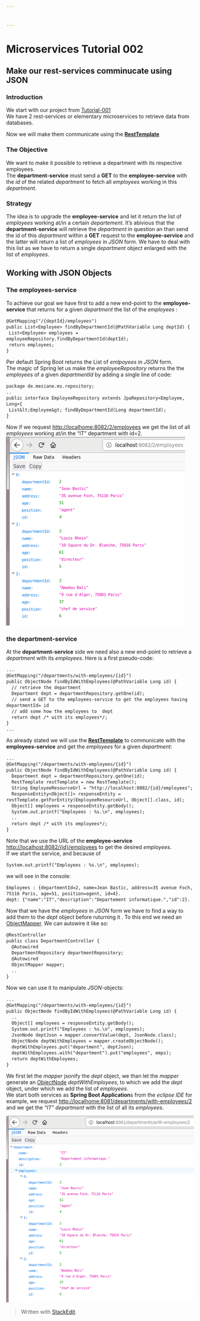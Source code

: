 ```yaml
---


---
```


<h1 id="microservices-tutorial-002">Microservices Tutorial 002</h1>
<h2 id="make-our-rest-services-comminucate-using-json">Make our rest-services comminucate using JSON</h2>
<h3 id="introduction">Introduction</h3>
<p>We start with our project from <a href="https://github.com/Meziano/tutorial-001">Tutorial-001</a><br>
We have 2 rest-services or elementary microservices to retrieve data from databases.</p>
<p>Now we will make them communicate using the <a href="https://docs.spring.io/spring-framework/docs/current/javadoc-api/org/springframework/web/client/RestTemplate.html"><strong>RestTemplate</strong></a></p>
<h3 id="the-objective">The Objective</h3>
<p>We want to make it possible to retrieve a department with its respective employees.<br>
The <strong>department-service</strong> must send a <strong>GET</strong> to the <strong>employee-service</strong> with the <em>id</em> of the related <em>department</em> to fetch all <em>employees</em> working in this <em>department</em>.</p>
<h3 id="strategy">Strategy</h3>
<p>The idea is to upgrade the <strong>employee-service</strong> and let it return the list of <em>employees</em> working at/in a certain <em>departement</em>. It’s abivious that the <strong>department-service</strong> will retrieve the <em>department</em> in question an than send the id of this <em>department</em> within a <strong>GET</strong> request to the <strong>employee-service</strong> and the latter  will return a list of <em>employees</em> in <em>JSON</em> form. We have to deal with this list as we have to return a single <em>department</em> object enlarged with the list of <em>employees</em>.</p>
<h2 id="working-with--json-objects">Working with  JSON Objects</h2>
<h3 id="the-employees-service">The employees-service</h3>
<p>To achieve our goal we have first to add a new end-point to the <strong>employee-service</strong> that returns for a given <em>department</em> the list of the <em>employees</em> :</p>
<pre><code>@GetMapping("/{deptId}/employees")
public List&lt;Employee&gt; findByDepartmentId(@PathVariable Long deptId) {
 List&lt;Employee&gt; employees = employeeRepository.findByDepartmentId(deptId); 
 return employees;
}
</code></pre>
<p>Per default Spring Boot returns the List of <em>emlpoyees</em> in <em>JSON</em> form.<br>
The magic of Spring let us make the <em>employeeRepository</em> returns the the <em>employees</em> of a given <em>departmentId</em> by adding a single line of code:</p>
<pre><code>package de.meziane.ms.repository;
..
public interface EmployeeRepository extends JpaRepository&lt;Employee, Long&gt;{
 List&amp;lt;Employee&amp;gt; findByDepartmentId(Long departmentId);
}
</code></pre>
<p>Now if we request <a href="http://localhome:8082/2/employees">http://localhome:8082/2/employees</a> we get the list of all <em>employees</em> working at/in the “IT” department with id=2.<br>
<img src="images/findEmployeesByDepartmentId.png?raw=true" alt="Employees with departmentId=2"></p>
<h3 id="the-department-service">the department-service</h3>
<p>At the <strong>department-service</strong> side we need also a new end-point to retrieve a <em>department</em> with its <em>employees</em>. Here is a first pseudo-code:</p>
<pre><code>...
@GetMapping("/departments/with-employees/{id}")
public ObjectNode findByIdWithEmployees(@PathVariable Long id) {
  // retrieve the department
  Department dept = departmentRepository.getOne(id);
  // send a GET to the employees-service to get the employees having departmentId= id 
  // add some how the employees to  dept 
  return dept /* with its employees*/;
}
...
</code></pre>
<p>As already stated we will use the <a href="https://docs.spring.io/spring-framework/docs/current/javadoc-api/org/springframework/web/client/RestTemplate.html"><strong>RestTemplate</strong></a> to communicate with the <strong>employees-service</strong> and get the <em>employees</em> for a given <em>department</em>:</p>
<pre><code>...
@GetMapping("/departments/with-employees/{id}")
public ObjectNode findByIdWithEmployees(@PathVariable Long id) {
  Department dept = departmentRepository.getOne(id);
  RestTemplate restTemplate = new RestTemplate();
  String EmployeeResourceUrl = "http://localhost:8082/{id}/employees";
  ResponseEntity&lt;Object[]&gt; responseEntity = restTemplate.getForEntity(EmployeeResourceUrl, Object[].class, id);
  Object[] employees = responseEntity.getBody();
  System.out.printf("Employees : %s.\n", employees);
  ..
  return dept /* with its employees*/;
}
</code></pre>
<p>Note that we use the URL  of the <strong>employee-service</strong> <a href="http://localhost:8082/%7Bid%7D/employees">http://localhost:8082/{id}/employees</a> to get the desired <em>employees</em>.<br>
If we start the service, and because of</p>
<pre><code>System.out.printf("Employees : %s.\n", employees);
</code></pre>
<p>we will see in the console:</p>
<pre><code>Employees : {departmentId=2, name=Jean Bastic, address=35 avenue Foch, 75116 Paris, age=51, position=agent, id=4}.
dept: {"name":"IT","description":"Departement informatique.","id":2}.
</code></pre>
<p>Now that we have the <em>employees</em> in <em>JSON</em> form we have to find a way to add them to the <em>dept</em> object before ruturning it . To this end we need an <a href="https://static.javadoc.io/com.fasterxml.jackson.core/jackson-databind/2.9.7/com/fasterxml/jackson/databind/ObjectMapper.html">ObjectMapper</a>.  We can autowire it like so:</p>
<pre><code>@RestController
public class DepartmentController {
  @Autowired
  DepartmentRepository departmentRepository;
  @Autowired
  ObjectMapper mapper; 
  ..
}
</code></pre>
<p>Now we can use it to manipulate <em>JSON</em>-objects:</p>
<pre><code>...
@GetMapping("/departments/with-employees/{id}")
public ObjectNode findByIdWithEmployees(@PathVariable Long id) {
  ..
  Object[] employees = responseEntity.getBody();
  System.out.printf("Employees : %s.\n", employees);
  JsonNode deptJson = mapper.convertValue(dept, JsonNode.class);
  ObjectNode deptWithEmployees = mapper.createObjectNode();
  deptWithEmployees.put("department", deptJson);
  deptWithEmployees.with("department").put("employees", emps);
  return deptWithEmployees;
}
</code></pre>
<p>We first let the <em>mapper</em> jsonify the <em>dept</em> object, we than let the <em>mapper</em> generate an <a href="https://jar-download.com/javaDoc/com.fasterxml.jackson.core/jackson-databind/2.9.5/com/fasterxml/jackson/databind/node/ObjectNode.html">ObjectNode</a> <em>deptWithEmployees</em>, to which we add the <em>dept</em> object, under which we add the list of <em>employees</em>.<br>
We start both services as <strong>Spring Boot Application</strong>s from the <em>eclipse IDE</em> for example,  we request <a href="http://localhome:8081/departments/with-employees/2">http://localhome:8081/departments/with-employees/2</a> and we get the <em>“IT” department</em> with the list of all its <em>employees</em>.</p>
<p><img src="images/departmentWithEmployees.png?raw=true" alt="&quot;IT&quot;-Department with its Employees"></p>
<blockquote>
<p>Written with <a href="https://stackedit.io/">StackEdit</a>.</p>
</blockquote>


